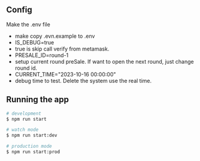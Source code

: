 ## Config

Make the .env file
- make copy .evn.example to .env
- IS_DEBUG=true
- true is skip call verify from metamask.
- PRESALE_ID=round-1
- setup current round preSale. If want to open the next round, just change round id.
- CURRENT_TIME="2023-10-16 00:00:00"
- debug time to test. Delete the system use the real time.

## Running the app

```bash
# development
$ npm run start

# watch mode
$ npm run start:dev

# production mode
$ npm run start:prod
```
